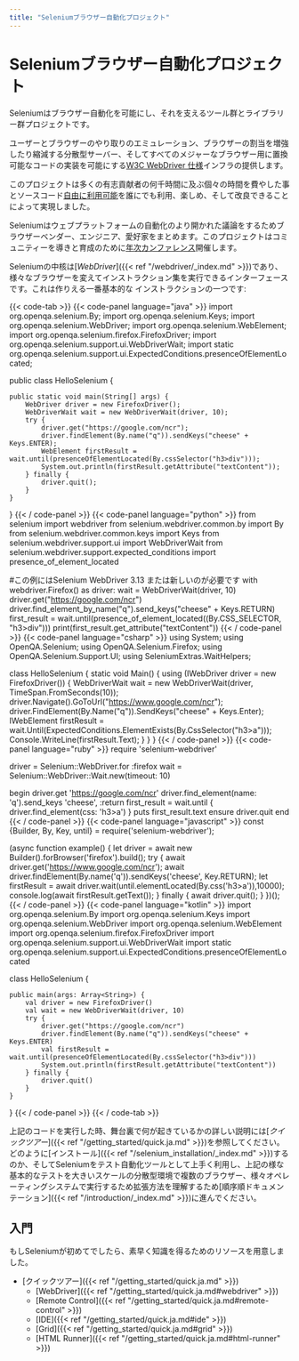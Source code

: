 ```yaml
---
title: "Seleniumブラウザー自動化プロジェクト"
---
```


# Seleniumブラウザー自動化プロジェクト

Seleniumはブラウザー自動化を可能にし、それを支えるツール群とライブラリー群プロジェクトです。

ユーザーとブラウザーのやり取りのエミュレーション、ブラウザーの割当を増強したり縮減する分散型サーバー、そしてすべてのメジャーなブラウザー用に置換可能なコードの実装を可能にする[W3C WebDriver 仕様](//www.w3.org/TR/webdriver/)インフラの提供します。

このプロジェクトは多くの有志貢献者の何千時間に及ぶ個々の時間を費やした事とソースコード[自由に利用可能](attr.md#license)を誰にでも利用、楽しめ、そして改良できることによって実現しました。

Seleniumはウェブプラットフォームの自動化のより開かれた議論をするためブラウザーベンダー、エンジニア、愛好家をまとめます。このプロジェクトはコミュニティーを導きと育成のために[年次カンファレンス](//seleniumconf.com/)開催します。

Seleniumの中核は[_WebDriver_]({{< ref "/webdriver/_index.md" >}})であり、様々なブラウザーを変えてインストラクション集を実行できるインターフェースです。これは作りえる一番基本的な
インストラクションの一つです:

{{< code-tab >}}
  {{< code-panel language="java" >}}
import org.openqa.selenium.By;
import org.openqa.selenium.Keys;
import org.openqa.selenium.WebDriver;
import org.openqa.selenium.WebElement;
import org.openqa.selenium.firefox.FirefoxDriver;
import org.openqa.selenium.support.ui.WebDriverWait;
import static org.openqa.selenium.support.ui.ExpectedConditions.presenceOfElementLocated;

public class HelloSelenium {

    public static void main(String[] args) {
        WebDriver driver = new FirefoxDriver();
        WebDriverWait wait = new WebDriverWait(driver, 10);
        try {
            driver.get("https://google.com/ncr");
            driver.findElement(By.name("q")).sendKeys("cheese" + Keys.ENTER);
            WebElement firstResult = wait.until(presenceOfElementLocated(By.cssSelector("h3>div")));
            System.out.println(firstResult.getAttribute("textContent"));
        } finally {
            driver.quit();
        }
    }
}
  {{< / code-panel >}}
  {{< code-panel language="python" >}}
from selenium import webdriver
from selenium.webdriver.common.by import By
from selenium.webdriver.common.keys import Keys
from selenium.webdriver.support.ui import WebDriverWait
from selenium.webdriver.support.expected_conditions import presence_of_element_located

#この例にはSelenium WebDriver 3.13 または新しいのが必要です
with webdriver.Firefox() as driver:
    wait = WebDriverWait(driver, 10)
    driver.get("https://google.com/ncr")
    driver.find_element_by_name("q").send_keys("cheese" + Keys.RETURN)
    first_result = wait.until(presence_of_element_located((By.CSS_SELECTOR, "h3>div")))
    print(first_result.get_attribute("textContent"))
  {{< / code-panel >}}
  {{< code-panel language="csharp" >}}
using System;
using OpenQA.Selenium;
using OpenQA.Selenium.Firefox;
using OpenQA.Selenium.Support.UI;
using SeleniumExtras.WaitHelpers;

class HelloSelenium
{
    static void Main()
    {
        using (IWebDriver driver = new FirefoxDriver())
        {
            WebDriverWait wait = new WebDriverWait(driver, TimeSpan.FromSeconds(10));
            driver.Navigate().GoToUrl("https://www.google.com/ncr");
            driver.FindElement(By.Name("q")).SendKeys("cheese" + Keys.Enter);
            IWebElement firstResult = wait.Until(ExpectedConditions.ElementExists(By.CssSelector("h3>a")));
            Console.WriteLine(firstResult.Text);
        }
    }
}
  {{< / code-panel >}}
  {{< code-panel language="ruby" >}}
require 'selenium-webdriver'

driver = Selenium::WebDriver.for :firefox
wait = Selenium::WebDriver::Wait.new(timeout: 10)

begin
  driver.get 'https://google.com/ncr'
  driver.find_element(name: 'q').send_keys 'cheese', :return
  first_result = wait.until { driver.find_element(css: 'h3>a') }
  puts first_result.text
ensure
  driver.quit
end
  {{< / code-panel >}}
  {{< code-panel language="javascript" >}}
const {Builder, By, Key, until} = require('selenium-webdriver');

(async function example() {
    let driver = await new Builder().forBrowser('firefox').build();
    try {
        await driver.get('https://www.google.com/ncr');
        await driver.findElement(By.name('q')).sendKeys('cheese', Key.RETURN);
        let firstResult = await driver.wait(until.elementLocated(By.css('h3>a')),10000);
        console.log(await firstResult.getText());
    } finally {
        await driver.quit();
    }
})();
  {{< / code-panel >}}
  {{< code-panel language="kotlin" >}}
import org.openqa.selenium.By
import org.openqa.selenium.Keys
import org.openqa.selenium.WebDriver
import org.openqa.selenium.WebElement
import org.openqa.selenium.firefox.FirefoxDriver
import org.openqa.selenium.support.ui.WebDriverWait
import static org.openqa.selenium.support.ui.ExpectedConditions.presenceOfElementLocated

class HelloSelenium {

    public main(args: Array<String>) {
        val driver = new FirefoxDriver()
        val wait = new WebDriverWait(driver, 10)
        try {
            driver.get("https://google.com/ncr")
            driver.findElement(By.name("q")).sendKeys("cheese" + Keys.ENTER)
            val firstResult = wait.until(presenceOfElementLocated(By.cssSelector("h3>div")))
            System.out.println(firstResult.getAttribute("textContent"))
        } finally {
            driver.quit()
        }
    }
}
  {{< / code-panel >}}
{{< / code-tab >}}


上記のコードを実行した時、舞台裏で何が起きているかの詳しい説明には[_クイックツアー_]({{< ref "/getting_started/quick.ja.md" >}})を参照してください。
どのように[インストール]({{< ref "/selenium_installation/_index.md" >}})するのか、そしてSeleniumをテスト自動化ツールとして上手く利用し、上記の様な基本的なテストを大きいスケールの分散型環境で複数のブラウザー、様々オペレーティングシステムで実行するため拡張方法を理解するため[順序順ドキュメンテーション]({{< ref "/introduction/_index.md" >}})に進んでください。

## 入門

もしSeleniumが初めてでしたら、素早く知識を得るためのリソースを用意しました。

* [クイックツアー]({{< ref "/getting_started/quick.ja.md" >}})
  * [WebDriver]({{< ref "/getting_started/quick.ja.md#webdriver" >}})
  * [Remote Control]({{< ref "/getting_started/quick.ja.md#remote-control" >}})
  * [IDE]({{< ref "/getting_started/quick.ja.md#ide" >}})
  * [Grid]({{< ref "/getting_started/quick.ja.md#grid" >}})
  * [HTML Runner]({{< ref "/getting_started/quick.ja.md#html-runner" >}})
